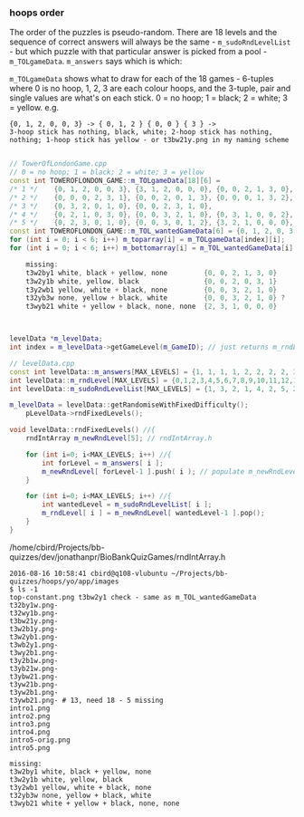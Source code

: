 ### hoops order

The order of the puzzles is pseudo-random. There are 18 levels and the sequence of correct answers will always be the same - `m_sudoRndLevelList` - but which puzzle with that particular answer is picked from a pool - `m_TOLgameData`. `m_answers` says which is which:

`m_TOLgameData` shows what to draw for each of the 18 games - 6-tuples where 0 is no hoop, 1, 2, 3 are each colour hoops, and the 3-tuple, pair and single values are what's on each stick. 0 = no hoop; 1 = black; 2 = white; 3 = yellow. e.g.

    {0, 1, 2, 0, 0, 3} -> { 0, 1, 2 } { 0, 0 } { 3 } -> 
    3-hoop stick has nothing, black, white; 2-hoop stick has nothing, nothing; 1-hoop stick has yellow - or t3bw21y.png in my naming scheme

```cpp

// TowerOfLondonGame.cpp
// 0 = no hoop; 1 = black; 2 = white; 3 = yellow
const int TOWEROFLONDON_GAME::m_TOLgameData[18][6] =
/* 1 */    {0, 1, 2, 0, 0, 3}, {3, 1, 2, 0, 0, 0}, {0, 0, 2, 1, 3, 0}, {0, 0, 2, 0, 3, 1},  // t3bw21y-, t3ybw21-, t3w2by1?, t3w2y1b?
/* 2 */    {0, 0, 0, 2, 3, 1}, {0, 0, 2, 0, 1, 3}, {0, 0, 0, 1, 3, 2}, {0, 3, 2, 0, 0, 1},  // t32wy1b-, t3w2b1y-, t32by1w-, t3yw21b-
/* 3 */    {0, 3, 2, 0, 1, 0}, {0, 0, 2, 3, 1, 0},                                          // t3yw2b1-, t3w2yb1-
/* 4 */    {0, 2, 1, 0, 3, 0}, {0, 0, 3, 2, 1, 0}, {0, 3, 1, 0, 0, 2}, {0, 0, 0, 3, 1, 2},  // t3wb2y1-, t3y2wb1?, t3yb21w-, t32yb3w?
/* 5 */    {0, 2, 3, 0, 1, 0}, {0, 0, 3, 0, 1, 2}, {3, 2, 1, 0, 0, 0}, {2, 3, 1, 0, 0, 0};  // t3wy2b1-, t3y2b1w-, t3ywb21-, t3wyb21?
const int TOWEROFLONDON_GAME::m_TOL_wantedGameData[6] = {0, 1, 2, 0, 3, 0}; // fixed configuration which was at the bottom, now at top - t3bw2y1
for (int i = 0; i < 6; i++) m_toparray[i] = m_TOLgameData[index][i];    // top images
for (int i = 0; i < 6; i++) m_bottomarray[i] = m_TOL_wantedGameData[i]; // bottom image

    missing: 
    t3w2by1 white, black + yellow, none         {0, 0, 2, 1, 3, 0}
    t3w2y1b white, yellow, black                {0, 0, 2, 0, 3, 1}
    t3y2wb1 yellow, white + black, none         {0, 0, 3, 2, 1, 0}
    t32yb3w none, yellow + black, white         {0, 0, 3, 2, 1, 0} ?
    t3wyb21 white + yellow + black, none, none  {2, 3, 1, 0, 0, 0}



levelData *m_levelData;
int index = m_levelData->getGameLevel(m_GameID); // just returns m_rndLevel[m_GameID], which is the same as m_GameID?

// levelData.cpp
const int levelData::m_answers[MAX_LEVELS] = {1, 1, 1, 1, 2, 2, 2, 2, 3, 3, 4, 4, 4, 4, 5, 5, 5, 5};
int levelData::m_rndLevel[MAX_LEVELS] = {0,1,2,3,4,5,6,7,8,9,10,11,12,13,14,15,16,17};
int levelData::m_sudoRndLevelList[MAX_LEVELS] = {1, 3, 2, 1, 4, 2, 5, 2, 2, 3, 1, 5, 4, 4, 5, 4, 1, 5};

m_levelData = levelData::getRandomiseWithFixedDifficulty();
    pLevelData->rndFixedLevels();

void levelData::rndFixedLevels() //{
    rndIntArray m_newRndLevel[5]; // rndIntArray.h

    for (int i=0; i<MAX_LEVELS; i++) //{
        int forLevel = m_answers[ i ];
        m_newRndLevel[ forLevel-1 ].push( i ); // populate m_newRndLevel with wanted 'level' (number of moves, i.e. the answer)
    }

    for (int i=0; i<MAX_LEVELS; i++) //{
        int wantedLevel = m_sudoRndLevelList[ i ];
        m_rndLevel[ i ] = m_newRndLevel[ wantedLevel-1 ].pop();
    }
}

```

/home/cbird/Projects/bb-quizzes/dev/jonathanpr/BioBankQuizGames/rndIntArray.h

    2016-08-16 10:58:41 cbird@q108-vlubuntu ~/Projects/bb-quizzes/hoops/yo/app/images
    $ ls -1
    top-constant.png t3bw2y1 check - same as m_TOL_wantedGameData
    t32by1w.png-
    t32wy1b.png-
    t3bw21y.png-
    t3w2b1y.png-
    t3w2yb1.png-
    t3wb2y1.png-
    t3wy2b1.png-
    t3y2b1w.png-
    t3yb21w.png-
    t3ybw21.png-
    t3yw21b.png-
    t3yw2b1.png-
    t3ywb21.png- # 13, need 18 - 5 missing
    intro1.png
    intro2.png
    intro3.png
    intro4.png
    intro5-orig.png
    intro5.png

    missing: 
    t3w2by1 white, black + yellow, none
    t3w2y1b white, yellow, black
    t3y2wb1 yellow, white + black, none
    t32yb3w none, yellow + black, white
    t3wyb21 white + yellow + black, none, none

